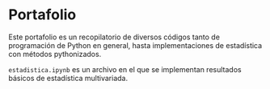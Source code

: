 # Portafolio
Este portafolio es un recopilatorio de diversos códigos tanto de programación de Python en general, hasta implementaciones de estadística con métodos pythonizados.

`estadistica.ipynb` es un archivo en el que se implementan resultados básicos de estadística multivariada.
